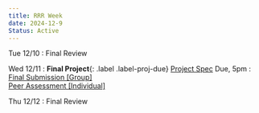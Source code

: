 ```yaml
---
title: RRR Week
date: 2024-12-9
Status: Active
---
```


Tue 12/10
: Final Review

Wed 12/11
:  **Final Project**{: .label .label-proj-due} [Project Spec]({{site.baseurl}}/assignments/final-project) Due, 5pm
    : [Final Submission [Group]][fp_repo_submission] <br> [Peer Assessment [Individual]][fp_peer_assess]


Thu 12/12
: Final Review

[fp_repo_submission]: https://www.gradescope.com/courses/835949/assignments/5426574/
[fp_peer_assess]: https://www.gradescope.com/courses/835949/assignments/5426573/
